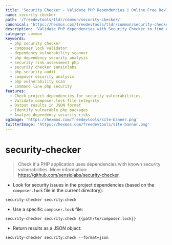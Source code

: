 ```yaml
---
title: 'Security Checker - Validate PHP Dependencies | Online Free DevTools by Hexmos'
name: security-checker
path: '/freedevtools/tldr/common/security-checker/'
canonical: 'https://hexmos.com/freedevtools/tldr/common/security-checker/'
description: 'Validate PHP dependencies with Security Checker to find vulnerabilities. Analyze composer.lock files and identify security risks. Free online tool, no registration required.'
category: common
keywords:
  - php security checker
  - composer lock validator
  - dependency vulnerability scanner
  - php dependency security analysis
  - security risk assessment php
  - security checker sensiolabs
  - php security audit
  - composer security analysis
  - php vulnerability scan
  - command line php security
features:
  - Check project dependencies for security vulnerabilities
  - Validate composer.lock file integrity
  - Output results in JSON format
  - Identify vulnerable php packages
  - Analyze dependency security risks
ogImage: 'https://hexmos.com/freedevtools/site-banner.png'
twitterImage: 'https://hexmos.com/freedevtools/site-banner.png'
---
```


# security-checker

> Check if a PHP application uses dependencies with known security vulnerabilities.
> More information: <https://github.com/sensiolabs/security-checker>.

- Look for security issues in the project dependencies (based on the `composer.lock` file in the current directory):

`security-checker security:check`

- Use a specific `composer.lock` file:

`security-checker security:check {{path/to/composer.lock}}`

- Return results as a JSON object:

`security-checker security:check --format=json`
